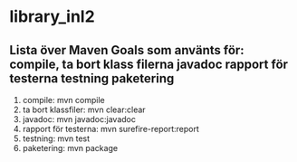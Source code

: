 # library_inl2
Lista över Maven Goals som använts för: 
	compile,
	ta bort klass filerna
	javadoc
	rapport för testerna
	testning
	paketering
---
1) compile: mvn compile
2) ta bort klassfiler: mvn clear:clear
3) javadoc: mvn javadoc:javadoc
4) rapport för testerna: mvn surefire-report:report
5) testning: mvn test
6) paketering: mvn package
